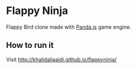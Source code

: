 # Flappy Ninja

Flappy Bird clone made with [Panda.js](http://github.com/ekelokorpi/panda.js) game engine.

## How to run it

Visit http://khalidaljaaidi.github.io/flappyninja/
